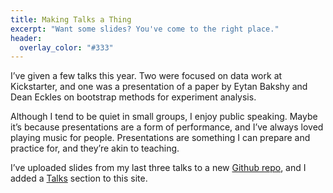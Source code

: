 ```yaml
---
title: Making Talks a Thing
excerpt: "Want some slides? You've come to the right place."
header:
  overlay_color: "#333"
---
```


I’ve given a few talks this year. Two were focused on data work at Kickstarter, and one was a presentation of a paper by Eytan Bakshy and Dean Eckles on bootstrap methods for experiment analysis.

Although I tend to be quiet in small groups, I enjoy public speaking. Maybe it’s because presentations are a form of performance, and I’ve always loved playing music for people. Presentations are something I can prepare and practice for, and they’re akin to teaching.

I’ve uploaded slides from my last three talks to a new [Github repo](https://github.com/selftext/talks), and I added a [Talks](/talks/) section to this site.
